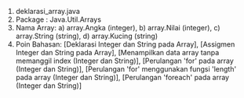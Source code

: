 1. deklarasi_array.java
2. Package : Java.Util.Arrays
3. Nama Array: a) array.Angka (integer), b) array.Nilai (integer), c) array.String (string), d) array.Kucing (string)
4. Poin Bahasan: [Deklarasi Integer dan String pada Array], [Assigmen Integer dan String pada Array], [Menampilkan data array tanpa memanggil index (Integer dan String)], [Perulangan 'for' pada array (Integer dan String)], [Perulangan 'for' menggunakan fungsi 'length' pada array (Integer dan String)], [Perulangan 'foreach' pada array (Integer dan String)]
